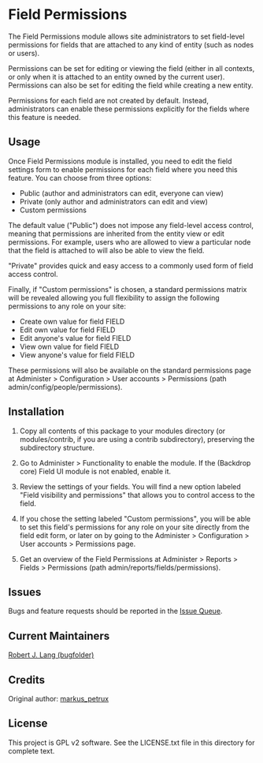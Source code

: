 Field Permissions
=================

The Field Permissions module allows site administrators to set field-level
permissions for fields that are attached to any kind of entity (such as nodes
or users).

Permissions can be set for editing or viewing the field (either in all
contexts, or only when it is attached to an entity owned by the current user).
Permissions can also be set for editing the field while creating a new entity.

Permissions for each field are not created by default. Instead, administrators
can enable these permissions explicitly for the fields where this feature is
needed.

Usage
-----

Once Field Permissions module is installed, you need to edit the field settings
form to enable permissions for each field where you need this feature. You can
choose from three options:

  * Public (author and administrators can edit, everyone can view)
  * Private (only author and administrators can edit and view)
  * Custom permissions

The default value ("Public") does not impose any field-level access control,
meaning that permissions are inherited from the entity view or edit
permissions. For example, users who are allowed to view a particular node that
the field is attached to will also be able to view the field.

"Private" provides quick and easy access to a commonly used form of field
access control.

Finally, if "Custom permissions" is chosen, a standard permissions matrix will
be revealed allowing you full flexibility to assign the following permissions
to any role on your site:

  * Create own value for field FIELD
  * Edit own value for field FIELD
  * Edit anyone's value for field FIELD
  * View own value for field FIELD
  * View anyone's value for field FIELD

These permissions will also be available on the standard permissions page at
Administer > Configuration > User accounts > Permissions (path admin/config/people/permissions).


Installation
------------

1) Copy all contents of this package to your modules directory (or modules/contrib, if you are using a contrib subdirectory), preserving the  subdirectory structure.

2) Go to Administer > Functionality to enable the module. If the (Backdrop core) Field UI
   module is not enabled, enable it.

3) Review the settings of your fields. You will find a new option labeled
   "Field visibility and permissions" that allows you to control access to the
   field.

4) If you chose the setting labeled "Custom permissions", you will be able to
   set this field's permissions for any role on your site directly from the
   field edit form, or later on by going to the Administer > Configuration > User accounts > Permissions page.

5) Get an overview of the Field Permissions at Administer > Reports > Fields > Permissions (path admin/reports/fields/permissions).

Issues
------

Bugs and feature requests should be reported in the [Issue Queue](https://github.com/backdrop-contrib/field_permissions/issues).

Current Maintainers
-----------

[Robert J. Lang (bugfolder)](https://github.com/bugfolder)

Credits
-----------

Original author: [markus_petrux](http://drupal.org/user/39593)

License
-------

This project is GPL v2 software. See the LICENSE.txt file in this directory for
complete text.
